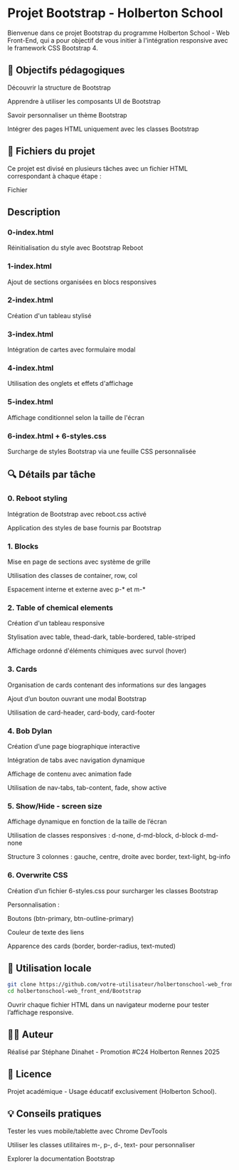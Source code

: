 # Projet Bootstrap - Holberton School

Bienvenue dans ce projet Bootstrap du programme Holberton School - Web Front-End, qui a pour objectif de vous initier à l'intégration responsive avec le framework CSS Bootstrap 4.

## 🎯 Objectifs pédagogiques

Découvrir la structure de Bootstrap

Apprendre à utiliser les composants UI de Bootstrap

Savoir personnaliser un thème Bootstrap

Intégrer des pages HTML uniquement avec les classes Bootstrap

## 📁 Fichiers du projet

Ce projet est divisé en plusieurs tâches avec un fichier HTML correspondant à chaque étape :

Fichier

## Description

### 0-index.html

Réinitialisation du style avec Bootstrap Reboot

### 1-index.html

Ajout de sections organisées en blocs responsives

### 2-index.html

Création d'un tableau stylisé

### 3-index.html

Intégration de cartes avec formulaire modal

### 4-index.html

Utilisation des onglets et effets d'affichage

### 5-index.html

Affichage conditionnel selon la taille de l'écran

### 6-index.html + 6-styles.css

Surcharge de styles Bootstrap via une feuille CSS personnalisée

## 🔍 Détails par tâche

### 0. Reboot styling

Intégration de Bootstrap avec reboot.css activé

Application des styles de base fournis par Bootstrap

### 1. Blocks

Mise en page de sections avec système de grille

Utilisation des classes de container, row, col

Espacement interne et externe avec p-* et m-*

### 2. Table of chemical elements

Création d'un tableau responsive

Stylisation avec table, thead-dark, table-bordered, table-striped

Affichage ordonné d'éléments chimiques avec survol (hover)

### 3. Cards

Organisation de cards contenant des informations sur des langages

Ajout d’un bouton ouvrant une modal Bootstrap

Utilisation de card-header, card-body, card-footer

### 4. Bob Dylan

Création d’une page biographique interactive

Intégration de tabs avec navigation dynamique

Affichage de contenu avec animation fade

Utilisation de nav-tabs, tab-content, fade, show active

### 5. Show/Hide - screen size

Affichage dynamique en fonction de la taille de l’écran

Utilisation de classes responsives : d-none, d-md-block, d-block d-md-none

Structure 3 colonnes : gauche, centre, droite avec border, text-light, bg-info

### 6. Overwrite CSS

Création d’un fichier 6-styles.css pour surcharger les classes Bootstrap

Personnalisation :

Boutons (btn-primary, btn-outline-primary)

Couleur de texte des liens

Apparence des cards (border, border-radius, text-muted)

## 🚀 Utilisation locale

```bash
git clone https://github.com/votre-utilisateur/holbertonschool-web_front_end.git
cd holbertonschool-web_front_end/Bootstrap
```

Ouvrir chaque fichier HTML dans un navigateur moderne pour tester l’affichage responsive.

## 👨‍💻 Auteur

Réalisé par Stéphane Dinahet - Promotion #C24 Holberton Rennes 2025

## 📄 Licence

Projet académique - Usage éducatif exclusivement (Holberton School).

## 💡 Conseils pratiques

Tester les vues mobile/tablette avec Chrome DevTools

Utiliser les classes utilitaires m-, p-, d-, text- pour personnaliser

Explorer la documentation Bootstrap
